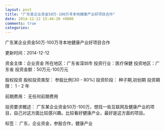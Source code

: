 ```yaml
---
layout: post
title: "广东某企业资金50万-100万寻本地健康产业好项目合作"
date: 2014-12-12 15:44:20 +0800
comments: true
categories: 
---
```

广东某企业资金50万-100万寻本地健康产业好项目合作



更新时间：2014-12-12

资金主体：企业资金
所在地区：广东省深圳市
投资行业：医疗保健
投资地区：广东省
投资金额：50万元-100万元

股权投资
股权投资类型：
                            参股比例[30 - 80%] 
                                                                                投资阶段：
                            种子期,初创期 
                                                                                                                                        投资期限：
                            1 - 2 年

前期费用：
无任何前期费用

投资要求概述：
广东某企业资金50万-100万，想找一些互联网及健康产业的项目，自己对这方面比较感兴趣。比较看好健康产业，最好是这方面的项目。

标签：
广东，企业资金，参股合作，健康产业

